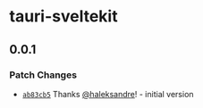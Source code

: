 # tauri-sveltekit

## 0.0.1

### Patch Changes

- [`ab83cb5`](https://github.com/haleksandre/tauri-sveltekit/commit/ab83cb50bcbdc2063a919804fdfc4e8566e913c7) Thanks [@haleksandre](https://github.com/haleksandre)! - initial version
